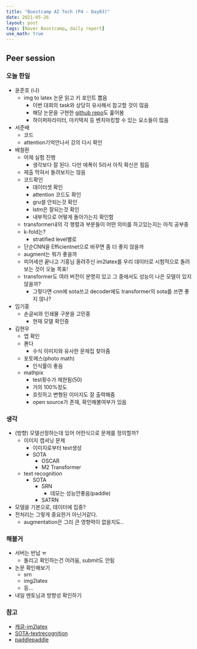 ```yaml
---
title: "Boostcamp AI Tech (P4 - Day03)"
date: 2021-05-26
layout: post
tags: [Naver Boostcamp, daily report]
use_math: true
---
```


## Peer session

### 오늘 한일
- 윤준호 (나)
    - img to latex 논문 읽고 키 포인트 뽑음
        - 이번 대회의 task와 상당히 유사해서 참고할 것이 많음
        - 해당 논문을 구현한 [github repo](https://github.com/guillaumegenthial/im2latex)도 훑어봄
        - 하이퍼파라미터, 아키텍처 등 벤치마킹할 수 있는 요소들이 많음
- 서준배
    - 코드
    - attention기억안나서 강의 다시 확인
- 배철환
    - 어제 실험 진행
        - 생각보다 잘 된다. 다만 에폭이 5라서 아직 확신은 힘듬
    - 제출 막혀서 돌려보지는 않음
    - 코드확인
        - 데이터셋 확인
        - attention 코드도 확인
        - gru셀 안되는것 확인
        - lstm은 잘되는것 확인
        - 내부적으로 어떻게 돌아가는지 확인함
    - transformer내의 각 행렬과 부분들이 어떤 의미를 하고있는지는 아직 공부중
    - k-fold는?
        - stratified level별로
    - 단순CNN을 Efficientnet으로 바꾸면 좀 더 좋지 않을까
    - augment는 뭐가 좋을까
    - 피어세션 끝나고 기홍님 올려주신 im2latex를 우리 데이터로 시험적으로 돌려보는 것이 오늘 목표!
    - transformer도 여러 버전이 분명히 있고 그 중에서도 성능이 나은 모델이 있지 않을까?
        - 그렇다면 cnn에 sota쓰고 decoder에도 transformer의 sota를 쓰면 좋지 않나?
- 임기홍
    - 손글씨와 인쇄물 구분을 고민중
        - 현재 모델 확인중
- 김현우
    - 앱 확인
    - 콴다
        - 수식 이미지와 유사한 문제집 찾아줌
    - 포토메스(photo math)
        - 인식률이 좋음
    - mathpix
        - test횟수가 제한됨(50)
        - 거의 100%정도
        - 흐릿하고 변형된 이미지도 잘 출력해줌
        - open source가 존재, 확인해볼여부가 있음

### 생각
- (방향) 모델선정하는데 있어 어떤식으로 문제를 정의할까?
    - 이미지 캡셔닝 문제
        - 이미지로부터 text생성
        - SOTA
            - OSCAR
            - M2 Transformer
    - text recognition
        - SOTA
            - SRN
                - 데모는 성능안좋음(paddle)
            - SATRN
- 모델을 기본으로, 데이터에 집중?
- 전처리는 그렇게 중요한거 아닌거같다.
    - augmentation은 그리 큰 영향력이 없을지도..

### 해볼거
- 서버는 반납 ㅠ
    - 돌리고 확인하는건 어려움, submit도 안됨
- 논문 확인해보기
    - srn
    - img2latex
    - 등...
- 내일 멘토님과 방향성 확인하기


### 참고
- [캐글-im2latex](https://www.kaggle.com/shahrukhkhan/im2latex100k?select=formula_images_processed)
- [SOTA-textrecognition](https://paperswithcode.com/sota/scene-text-recognition-on-icdar2013)
- [paddlepaddle](https://www.paddlepaddle.org.cn/hub/scene/ocr)